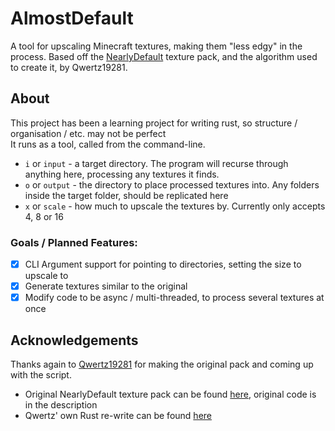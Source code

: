 # AlmostDefault
A tool for upscaling Minecraft textures, making them "less edgy" in the process. Based off the [NearlyDefault](https://www.curseforge.com/minecraft/texture-packs/nearlydefault) texture pack, and the algorithm used to create it, by Qwertz19281.

## About
This project has been a learning project for writing rust, so structure / organisation / etc. may not be perfect  
It runs as a tool, called from the command-line.  
* `i` or `input` - a target directory. The program will recurse through anything here, processing any textures it finds.  
* `o` or `output` - the directory to place processed textures into. Any folders inside the target folder, should be replicated here  
* `x` or `scale` - how much to upscale the textures by. Currently only accepts 4, 8 or 16  

### Goals / Planned Features:
* [x] CLI Argument support for pointing to directories, setting the size to upscale to
* [x] Generate textures similar to the original
* [x] Modify code to be async / multi-threaded, to process several textures at once

## Acknowledgements
Thanks again to [Qwertz19281](https://github.com/qwertz19281) for making the original pack and coming up with the script.
* Original NearlyDefault texture pack can be found [here](https://www.curseforge.com/minecraft/texture-packs/nearlydefault), original code is in the description
* Qwertz' own Rust re-write can be found [here](https://github.com/qwertz19281/nearlydefault_attempt_2020)